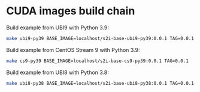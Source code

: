 # CUDA images build chain

Build example  from UBI9 with Python 3.9:

```bash
make ubi9-py39 BASE_IMAGE=localhost/s2i-base-ubi9-py39:0.0.1 TAG=0.0.1
```

Build example  from CentOS Stream 9 with Python 3.9:

```bash
make cs9-py39 BASE_IMAGE=localhost/s2i-base-cs9-py39:0.0.1 TAG=0.0.1
```

Build example  from UBI8 with Python 3.8:

```bash
make ubi8-py38 BASE_IMAGE=localhost/s2i-base-ubi8-py38:0.0.1 TAG=0.0.1
```

